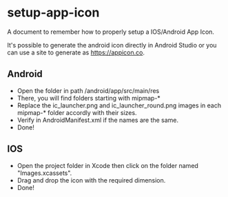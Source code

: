 # setup-app-icon

A document to remember how to properly setup a IOS/Android App Icon.

It's possible to generate the android icon directly in Android Studio or you can use a site to generate as https://appicon.co.

## Android

- Open the folder in path /android/app/src/main/res
- There, you will find folders starting with mipmap-\*
- Replace the ic_launcher.png and ic_launcher_round.png images in each mipmap-\* folder accordly with their sizes.
- Verify in AndroidManifest.xml if the names are the same.
- Done!

## IOS

- Open the project folder in Xcode then click on the folder named "Images.xcassets".
- Drag and drop the icon with the required dimension.
- Done!
